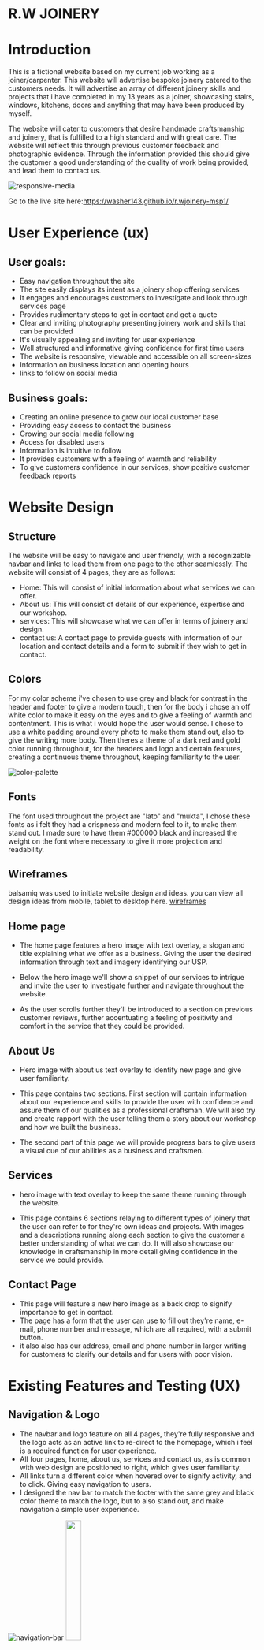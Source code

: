 
#  R.W JOINERY
# Introduction
<p> This is a fictional website based on my current job working as a joiner/carpenter. This website will advertise bespoke joinery catered to the customers needs. It will advertise an array of different joinery skills and projects that i have completed in my 13 years as a joiner, showcasing stairs, windows, kitchens, doors and anything that may have been produced by myself.

The website will cater to customers that desire handmade craftsmanship and joinery, that is fulfilled to a high standard and with great care. The website will reflect this through previous customer feedback and photographic evidence. Through the information provided this should give the customer a good understanding of the quality of work being provided, and lead them to contact us. </p>  
   
   ![responsive-media](/screenshots/responsive-devices.png)


Go to the live site here:https://washer143.github.io/r.wjoinery-msp1/



# User Experience (ux)

## User goals:
* Easy navigation throughout the site
* The site easily displays its intent as a joinery shop offering services 
* It engages and encourages customers to investigate and look through services page
* Provides rudimentary steps to get in contact and get a quote
* Clear and inviting photography presenting joinery work and skills that can be provided
* It's visually appealing and inviting for user experience
* Well structured and informative giving confidence for first time users
* The website is responsive, viewable and accessible on all screen-sizes 
* Information on business location and opening hours
* links to follow on social media




## Business goals:
* Creating an online presence to grow our local customer base
* Providing easy access to contact the business 
* Growing our social media following
* Access for disabled users
* Information is intuitive to follow 
* It provides customers with a feeling of warmth and reliability 
* To give customers confidence in our services, show positive customer feedback reports

# Website Design

## Structure

The website will be easy to navigate and user friendly, with a recognizable navbar and links to lead them from one page to the other seamlessly. The website will consist of 4 pages, they are as follows:

* Home: This will consist of initial information about what services we can offer.
* About us: This will consist of details of our experience, expertise and our workshop.
* services: This will showcase what we can offer in terms of joinery and design.
* contact us: A contact page to provide guests with information of our location and contact details and a form to submit if they wish to get in contact.

## Colors 

For my color scheme i've chosen to use grey and black for contrast in the header and footer to give a modern touch, then for the body i chose an off white color to make it easy on the eyes and to give a feeling of warmth and contentment. This is what i would hope the user would sense. I chose to use a white padding around every photo to make them stand out, also to give the writing more body. Then theres a theme of a dark red and gold color running throughout, for the headers and logo and certain features, creating a continuous theme throughout, keeping familiarity to the user.

![color-palette](/screenshots/color-palette.png)

## Fonts
 The font used throughout the project are "lato" and "mukta", I chose these fonts as i felt they had a crispness and modern feel to it, to make them stand out. I made sure to have them #000000 black and increased the weight on the font where necessary to give it more projection and readability.

## Wireframes
  balsamiq was used to initiate website design and ideas. you can view all design ideas from mobile, tablet to desktop here. [wireframes](./wireframes/)

## Home page
 * The home page features a hero image with text overlay, a slogan and title explaining what we offer as a business. Giving the user the desired information through text and imagery identifying our USP. 
 
 * Below the hero image we'll show a snippet of our services to intrigue and invite the user to investigate further and navigate throughout the website. 

 * As the user scrolls further they'll be introduced to a section on previous customer reviews, further accentuating a feeling of positivity and comfort in the service that they could be provided.
 
 
 ## About Us
 * Hero image with about us text overlay to identify new page and give user familiarity.
 
 * This page contains two sections. First section will contain information about our experience and skills to provide the user with confidence and assure them of our qualities as a professional craftsman. We will also try and create rapport with the user telling them a story about our workshop and how we built the business.
 
 * The second part of this page we will provide progress bars to give users a visual cue of our abilities as a business and craftsmen.
 
 ## Services
 * hero image with text overlay to keep the same theme running through the website.

 * This page contains 6 sections relaying to different types of joinery that the user can refer to for they're own ideas and projects. With images and a descriptions running along each section to give the customer a better understanding of what we can do. It will also showcase our knowledge in craftsmanship in more detail giving confidence in the service we could provide.

 ## Contact Page
  * This page will feature a new hero image as a back drop to signify importance to get in contact.
  * The page has a form that the user can use to fill out they're name, e-mail, phone number and message, which are all required, with a submit button.
  * it also also has our address, email and phone number in larger writing for customers to clarify our details and for users with poor vision.

 # Existing Features and Testing (UX)
 ## Navigation & Logo
* The navbar and logo feature on all 4 pages, they're fully responsive and the logo acts as an active link to re-direct to the homepage, which i feel is a required function for user experience.
* All four pages, home, about us, services and contact us, as is common with web design are positioned to right, which gives user familiarity.
* All links turn a different color when hovered over to signify activity, and to click. Giving easy navigation to users.
* I designed the nav bar to match the footer with the same grey and black color theme to match the logo, but to also stand out, and make navigation a simple user experience.
   
![navigation-bar](screenshots/nav-bar.png)
<img src="screenshots/logo.png" width=25% height=25%>

 ## Footer
 * As a user i want to be able to identify useful information providing details on opening hours, address and links to social media sites. This content is usually situated on the footer.
 * The footer is displayed throughout all pages, with the address of our workshop to the left, opening hours displayed centrally and social media links displayed to the right, all of which are functional.  
 * The footer is fully responsive, as the screen becomes smaller, any content to the right will wrap underneath, with active social media links displayed to the bottom, followed by opening hours and address details stacking on one another.
 


![footer](screenshots/footer.png)
## Home 
* As a user i want to be to intuitively navigate throughout the site from the homepage.
* This page shows off a snippet of our services section to entice customers, with customer reviews aligned beneath to give users positive re-enforcement. The services header is also active, just like the navbar, it changes color when hovered over, when clicked they will be re-directed straight to the services page. We also have a beautiful hero image of a man working on a lathe, this image lets users know that they've directed themselves to the right page.

### The main hero image that runs through three pages, Home, about us and services.

![home-page](screenshots/hero-image.png)

### Introduction to a snippet services section, with an active link which takes them straight to the full services page.

<img src="screenshots/services-homepage.png" width=100% height=75%>
   
<img src="screenshots/services-button.png" width=25% height=25% >
   
<img src="screenshots/active-services-button.png" width=25% height=25%>

### Testimonials section for customer feedback.

<img src="screenshots/testimonials.png" width=100% height=75%>




## About us
* As a user i want know the people behind the business, gain insight into their experience,skills and personality.
* This page provides a deep insight to the owners skills and experience, with pictures aligned either side of each paragraph. A progress bar follows below giving a visual cue of customer satisfaction with the logo matching in color of theme of the body of the page. As a user i want get a feel for the business, and the people behind it, this is what this page hopefully achieves for the business, by getting more personal.

![about-page](screenshots/about-us.png)

* This is the progress bar that follows beneath which is responsive:

![progress-bar](screenshots/progress-bar.png)
<img src="screenshots/progress-bar-responsive.png" width=25% height=25%>

## Services 
* As a user i want to see what other services can be offered in more detail.
* This page provides a more in depth look at our services, with 6 pictures with an array of joinery and carpentry work, we open the user to a body of work with which they can feel comfortable in our abilities, a descriptive paragraph follows each image.

<img src="screenshots/services-page-1.png" width=100% height=50%>

<img src="screenshots/services-page-2.png" width=100% height=50%>

## Contact us
* As a user i want to be be able to get in contact with the business and enquire about any services i would like.
* Containing a form block and address block, with a map spanning the width of the page beneath. This page strikes a different tone intentionally, aligning more with the navbar, footer and logo. This lets the user know they've landed on an important page, and to get in contact.

![contact-form](screenshots/contact-form.png)

# Map
* As user i want to be able to locate where the workshop is situated.
* Spanning the entire width of the page, the map is easy to navigate for users.
 
![google-map](screenshots/contact-map.png)

## Future Features

* An additional portfolio/gallery page that shows off a greater display of work.
* pictures shown in the services section could be made more dynamic by using carousel to show before and after pictures.
* Use of a back to the top arrow to save scrolling time.
* Use of a hamburger button to reduce real estate on the navbar for smaller devices.
* A landing page for when users have submitted they're form.

 
# Manual Testing
## Navigation

* Navigation bar logo is active and responds to re-directing back to the homepage when clicking.
* Menu links are active and work as they should.
* The menu list turns yellow when hovered over which indicates functionality and responds as intended.
* The navbar is also fully responsive with menu list items wrapping beneath logo on smaller devices, working as intended.

## Home page

* On the home page the services button works as intended redirecting users to a more in depth look at services page.
* The hover function works as intended turning yellow once hovered over.

## About page

* We have a dynamic progress bar situated below our "Experience" and The workshop" write up. Its fully responsive and works as it should, with the progress bars reducing in size for smaller screens with the logo situated neatly above it.

## Services page

* The services section contains two rows of three images aligned next to each other with three columns separating the images. They wrap into rows of two images and then one as the screen size decreases working as intended.

## Contact page

* Contact form works as intended, all fields have to be have the sufficient data correctly entered for the form to submit.
* It submits correctly to Code Institute form dump with name, email, phone number and message all recorded as submitted.
![email-submitted](/screenshots/code-institute-formdump.png)

# Testing User Stories
# Validation
* HTML Validator was run explicitly towards the end of project development. All issues that were identified have been fix'd, any changes that were made, i made sure to run it through again to make sure there were no miscellaneous code displaced. This may have been a mistake on my part to not run it through til end of my project, moving on to other projects i'll be sure to have more control and insight to my project by putting my code through from the start of building my project, therefore having more control in the process of building my webpage.

* CSS Validator and jigsaw validator was also run at the end phase of the project luckily finding no issues in my code.

* Lighthouse was run at the end of project development, as with validation, i unfortunately did not use light house to have more version control of my project, instead purely focusing on aesthetic design and trying to implement my vision with coding. Going forward i would make full use of lighthouse and fine tune my website as i go along, using lighthouse as a tool to edit/fix any issues, making for a better performing and more accessible website.

View lighthouse tests and validation tests here:

* [Lighthouse Report](/documentation/lighthouse%20tests/)

* [Validation Tests](/documentation/validation%20tests/)
 

# Browser Compatibility
The website was tested on the following browsers:
* Google Chrome
* Safari
* Mozilla Firefox

They all appeared as they should.

# Deployment
The website was deployed using github, these are the steps i followed.
* Login to github.
* click on settings tab placed above the green code button.
* On the left scroll to find "Pages" which will open up a new section.
* Go to source and select master branch.
* Once master branch has been selected, the page will give you a link indicating a successful deployment.
The link to the live website is here: https://washer143.github.io/r.wjoinery-msp1/


If you wish to clone the repository these are the steps to take:
* Go to github repository.
* Go to the code button located next to the gitpod button and click.
* Select if you want to clone with https, SSH or Github CLI. 
* Click button beside url to copy to clipboard
* Open with github desktop, and follow the prompts to complete the clone. 
* Alternatively you can open Git Bash and change the current working directory, to where you want a cloned directory.
* Type git clone in the terminal, paste the URL you copied earlier, and press “enter” to create your local clone.

If you want to fork the repository you can click the fork button located towards the top right of the page.

# Responsiveness

I started this project on my laptop, i therefore instinctively produced this project as a laptop version first project, which in hindsight i should have given more thought to, but at the time i felt it would be the best way to implement my ideas and then scale down, not that there is a problem with this option, but as i came to learn in media queries, i ran into a multitude of issues. After painstakingly adding and editing code, i finally got it to respond the way i wanted to, from laptop, tablet to mobile device. However for much larger desktop screens i need to tweak the project, by doing a four grid layout system, so there's enough material to span across the page. This is something to consider for future projects.


 
# Bugs
* when i initially started my project i decided to go with a grid layout as this best suited my design, so i used mainly css grid rather than flexbox to layout my content. i had a torrid time figuring out why my grid wasn't being responsive. Eventually taking the time to read thoroughly through https://css-tricks.com/snippets/css/complete-guide-grid/ i sourced a snippet of code that could be the solution to my problems. The code i was using before.

* As good as it is for designing page layout, it simply wasn't responsive when reducing the page width.
  <img src="screenshots/code-snippet.png" width=40% height=50%>

* Initially i didn't think this worked either, but after playing around with minmax width and changing my fraction to 3 instead of 1, it finally started to click into place.

  <img src="screenshots/code-snippet-2.png" width=60% height=50%>

* The testimonials section was not correctly aligned with the services section home page.

  <img src="screenshots/not-aligned.png" width=70% height=50%>

* Originally i used flexbox to display it as a row, i fixed this by turning it into a grid in css.

   <img src="screenshots/now-evenly-aligned.png" width=80% height=50%>
 
   <img src="screenshots/aligncode.png" width=70% height=50%>
 
   <img src="screenshots/aligncode2.png" width=50% height=50%>

* Images were not rendering to full capacity when the viewport width got bigger leaving white space with their cells, to fix this i added a 100% width targeting images in media query, to be fully responsive.

  <img src="screenshots/whitespace.png" width=75% height=50%>
  
  <img src="screenshots/result.png" width=75% height=50%>

* The navbar menu when viewed on small screens would fall in to two rows with the logo situated above. To fix this i targeted 
nav list elements in media query to reduce padding and font size to give them enough space to align in a row correctly.

  <img src="screenshots/navbar-2.png" width=25% height=50%>
  
  <img src="screenshots/navbar-result.png" width=25% height=50%>


* When viewing the webpages on medium to small tablet devices, i encountered issues with there being not enough real estate for two pictures to align next to each other, to fix this in media query i reduced padding to zero and gave a background color of white. This fix'd the issue quite nicely and gives the images enough space to sit next to each other.

  <img src="screenshots/whitespace-2.png" width=50% height=50%>
  
  <img src="screenshots/whitespace-result.png" width=50% height=50%>

# Unfixed Bugs
There are still some bugs that still need to be addressed unfortunately, i wasn't able to find a solution, hopefully through more knowledge and understanding i can tackle these in the future. They are as follows.

* The navbar on very small screens still folds onto another line, with contact us folding beneath the home button. I would like to work around this by using a a burger menu, i will address this when i have gained the skills necessary to build one.

* The footer is responsive but theres a certain viewport width where the social media links start to disappear, and then when small enough, it will fold beneath inline with opening hours and the address, this lag was concerning to me but i could not find a solution that was any better than what i produced.

* There is slight misalignment issues with the address logo on the contact page. When reduced to a very small screen it appears off centre, i tried to address this in media queries using margin to centre it as much as possible, when getting reduced down. This was the the best solution i could find to the issue.

 # Languages Used
 * HTML (Html was used for basic )
 * CSS  (CSS was used for for styling and web )

 # Websites & tools
 * [Wireframes](https://balsamiq.com/) (for wireframes and initial development ideas)
 * [Coolors](https://coolors.co/) (for color palette inspiration)
 * [Google Fonts](https://fonts.google.com/) (to choose the right fonts for my project)
 * [Google Maps](https://www.google.com/maps/) (to provide map for contact page)
 * [Fontawesome](https://fontawesome.com/)(for icons throughout project)
 * [GitHub](https://github.com/) (to store my repository)
 * [Gitpod](https://www.gitpod.io/) (to build my project and write code)
 * [Git](https://git-scm.com/) (for version control)
 * [freeconvert](https://www.freeconvert.com/)(to convert my png pictures to webp)
 * [W3C](https://validator.w3.org/) (Used to validate all my code)
 

## Credits

* [WC3](https://www.w3.org/) helped with star rating on testimonials and progress-bars on about page.
* [Stack Overflow](https://stackoverflow.com) Used throughout project to troubleshoot.
* [Youtube](https://youtube.com) Found lots of helpful videos to learn from and simplify code for me, during sticking points throughout the project.
* [Slack](https://slack.com) Used to reference and compare with other people's work. 
* [Bay-joinery](bay-joinery.co.uk) I used this site as my main source of inspiration to build my website.

## Photos

photos were used from [unsplash](https://unsplash.com/)

* [Hero image](/assets/images/austin-ramsey-nmXi-HCD_F8-unsplash.webp) for the home, about and services page - Austin Ramsey
* [Hero image contact](/assets/images/benjamin-thomas-idEEZ-wQkfA-unsplash.webp) for contact page - Benjamin Thomas

All other photos were sourced by the developer.
## Takeaway
This project was a steep learning curve, but through the struggle comes a better understanding of how it all works. Ive taken away a much deeper understanding of the process and how to carefully curate your project. I've gained far more knowledge of how CSS Grid and Flexbox work and look forward to building my skills with these styles, utilizing google chrome developer tools was a great way to navigate your way through hard challenges and to understand what functions work, and how you are affecting them with your code.

## Acknowledgements

I'd like to thank my mentor Mitko Bacharov for guiding me in the right direction, and pointing out all the bugs that i needed fixing. The online tutor team were also of great support in helping me de-bug some issues.

I'd like to thank my brother-in law who owns bay-joinery which gave me my main source of inspiration, and whom ive had the pleasure of working with over the last few years in the trade.

I'd also like to thank my long suffering partner for her support, and patience.












 


   
